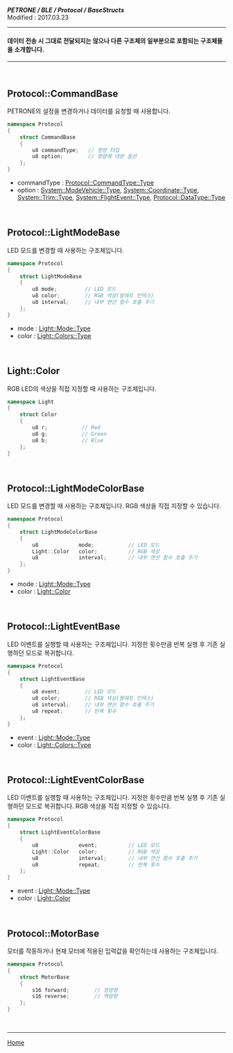 ***PETRONE / BLE / Protocol / BaseStructs***<br>
Modified : 2017.03.23

---

#### 데이터 전송 시 그대로 전달되지는 않으나 다른 구조체의 일부분으로 포함되는 구조체들을 소개합니다.

---

<br>

## <a name="CommandBase">Protocol::CommandBase</a>
PETRONE의 설정을 변경하거나 데이터를 요청할 때 사용합니다.
```cpp
namespace Protocol
{
    struct CommandBase
    {
        u8 commandType;   // 명령 타입
        u8 option;        // 명령에 대한 옵션
    };
}
```
- commandType : [Protocol::CommandType::Type](ble_protocol_definitions.md#CommandType)
- option : [System::ModeVehicle::Type](ble_protocol_definitions.md#ModeVehicle), [System::Coordinate::Type](ble_protocol_definitions.md#Coordinate), [System::Trim::Type](ble_protocol_definitions.md#Trim),  [System::FlightEvent::Type](ble_protocol_definitions.md#FlightEvent), [Protocol::DataType::Type](ble_protocol_datatype.md#DataType)

<br>

## <a name="LightModeBase">Protocol::LightModeBase</a>
LED 모드를 변경할 때 사용하는 구조체입니다.
```cpp
namespace Protocol
{
    struct LightModeBase
    {
        u8 mode;         // LED 모드
        u8 color;        // RGB 색상(팔레트 인덱스)
        u8 interval;     // 내부 연산 함수 호출 주기
    };
}
```
- mode : [Light::Mode::Type](ble_protocol_definitions.md#LightMode)
- color : [Light::Colors::Type](ble_protocol_definitions.md#LightColors)

<br>

## <a name="LightColor">Light::Color</a>
RGB LED의 색상을 직접 지정할 때 사용하는 구조체입니다.
```cpp
namespace Light
{
    struct Color
    {
        u8 r;           // Red
        u8 g;           // Green
        u8 b;           // Blue
    };
}
```

<br>

## <a name="LightModeColorBase">Protocol::LightModeColorBase</a>
LED 모드를 변경할 때 사용하는 구조체입니다. RGB 색상을 직접 지정할 수 있습니다.
```cpp
namespace Protocol
{
    struct LightModeColorBase
    {
        u8             mode;           // LED 모드
        Light::Color   color;          // RGB 색상
        u8             interval;       // 내부 연산 함수 호출 주기
    };
}
```
- mode : [Light::Mode::Type](ble_protocol_definitions.md#LightMode)
- color : [Light::Color](#LightColor)

<br>

## <a name="LightEventBase">Protocol::LightEventBase</a>
LED 이벤트를 실행할 때 사용하는 구조체입니다. 지정한 횟수만큼 반복 실행 후 기존 실행하던 모드로 복귀합니다.
```cpp
namespace Protocol
{
    struct LightEventBase
    {
        u8 event;        // LED 모드
        u8 color;        // RGB 색상(팔레트 인덱스)
        u8 interval;     // 내부 연산 함수 호출 주기
        u8 repeat;       // 반복 횟수
    };
}
```
- event : [Light::Mode::Type](ble_protocol_definitions.md#LightMode)
- color : [Light::Colors::Type](ble_protocol_definitions.md#LightColors)

<br>

## <a name="LightEventColorBase">Protocol::LightEventColorBase</a>
LED 이벤트를 실행할 때 사용하는 구조체입니다. 지정한 횟수만큼 반복 실행 후 기존 실행하던 모드로 복귀합니다. RGB 색상을 직접 지정할 수 있습니다.
```cpp
namespace Protocol
{
    struct LightEventColorBase
    {
        u8             event;          // LED 모드
        Light::Color   color;          // RGB 색상
        u8             interval;       // 내부 연산 함수 호출 주기
        u8             repeat;         // 반복 횟수
    };
}
```
- event : [Light::Mode::Type](ble_protocol_definitions.md#LightMode)
- color : [Light::Color](#LightColor)

<br>

## <a name="MotorBase">Protocol::MotorBase</a>
모터를 작동하거나 현재 모터에 적용된 입력값을 확인하는데 사용하는 구조체입니다.
```cpp
namespace Protocol
{
    struct MotorBase
    {
        s16 forward;        // 정방향
        s16 reverse;        // 역방향
    };
}
```

<br>

---
[Home](README.md)

